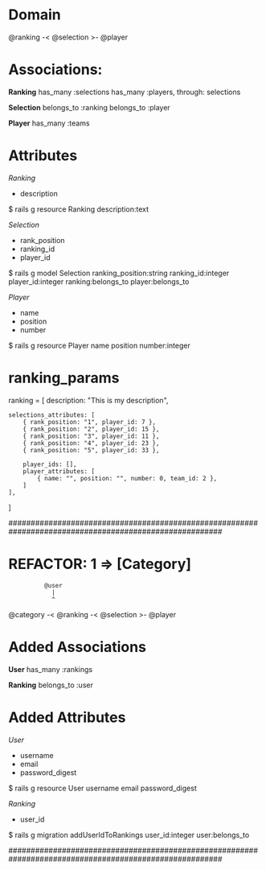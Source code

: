 # Domain
@ranking -< @selection >- @player

# Associations:

**Ranking**
has_many :selections
has_many :players, through: selections

**Selection**
belongs_to :ranking
belongs_to :player

**Player**
has_many :teams

# Attributes

*Ranking*
* description

$ rails g resource Ranking description:text

*Selection*
* rank_position
* ranking_id
* player_id

$ rails g model Selection ranking_position:string ranking_id:integer player_id:integer ranking:belongs_to player:belongs_to

*Player*
* name
* position
* number

$ rails g resource Player name position number:integer


# ranking_params

ranking = [
    description: "This is my description",

    selections_attributes: [
        { rank_position: "1", player_id: 7 },
        { rank_position: "2", player_id: 15 },
        { rank_position: "3", player_id: 11 },
        { rank_position: "4", player_id: 23 },
        { rank_position: "5", player_id: 33 },

        player_ids: [],
        player_attributes: [
            { name: "", position: "", number: 0, team_id: 2 },
        ]
    ],
]


########################################################################################################


# REFACTOR: 1   => [Category]

              @user
                |
                ^
@category -< @ranking -< @selection >- @player


# Added Associations

**User**
has_many :rankings

**Ranking**
belongs_to :user

# Added Attributes

*User*
* username
* email
* password_digest

$ rails g resource User username email password_digest

*Ranking*
* user_id

$ rails g migration addUserIdToRankings user_id:integer user:belongs_to


########################################################################################################
